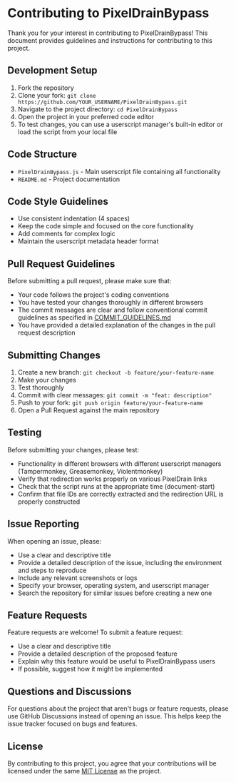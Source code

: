 # Contributing to PixelDrainBypass

Thank you for your interest in contributing to PixelDrainBypass! This document provides guidelines and instructions for contributing to this project.

## Development Setup

1. Fork the repository
2. Clone your fork: `git clone https://github.com/YOUR_USERNAME/PixelDrainBypass.git`
3. Navigate to the project directory: `cd PixelDrainBypass`
4. Open the project in your preferred code editor
5. To test changes, you can use a userscript manager's built-in editor or load the script from your local file

## Code Structure

- `PixelDrainBypass.js` - Main userscript file containing all functionality
- `README.md` - Project documentation

## Code Style Guidelines

- Use consistent indentation (4 spaces)
- Keep the code simple and focused on the core functionality
- Add comments for complex logic
- Maintain the userscript metadata header format

## Pull Request Guidelines

Before submitting a pull request, please make sure that:
  
- Your code follows the project's coding conventions
- You have tested your changes thoroughly in different browsers
- The commit messages are clear and follow conventional commit guidelines as specified in [COMMIT_GUIDELINES.md](COMMIT_GUIDELINES.md)
- You have provided a detailed explanation of the changes in the pull request description

## Submitting Changes

1. Create a new branch: `git checkout -b feature/your-feature-name`
2. Make your changes
3. Test thoroughly
4. Commit with clear messages: `git commit -m "feat: description"`
5. Push to your fork: `git push origin feature/your-feature-name`
6. Open a Pull Request against the main repository

## Testing

Before submitting your changes, please test:

- Functionality in different browsers with different userscript managers (Tampermonkey, Greasemonkey, Violentmonkey)
- Verify that redirection works properly on various PixelDrain links
- Check that the script runs at the appropriate time (document-start)
- Confirm that file IDs are correctly extracted and the redirection URL is properly constructed

## Issue Reporting

When opening an issue, please:

- Use a clear and descriptive title
- Provide a detailed description of the issue, including the environment and steps to reproduce
- Include any relevant screenshots or logs
- Specify your browser, operating system, and userscript manager
- Search the repository for similar issues before creating a new one

## Feature Requests

Feature requests are welcome! To submit a feature request:

- Use a clear and descriptive title
- Provide a detailed description of the proposed feature
- Explain why this feature would be useful to PixelDrainBypass users
- If possible, suggest how it might be implemented

## Questions and Discussions

For questions about the project that aren't bugs or feature requests, please use GitHub Discussions instead of opening an issue. This helps keep the issue tracker focused on bugs and features.

## License

By contributing to this project, you agree that your contributions will be licensed under the same [MIT License](LICENSE) as the project.
